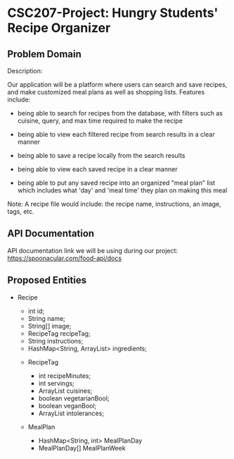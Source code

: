 # CSC207-Project: Hungry Students' Recipe Organizer

## Problem Domain

Description:

Our application will be a platform where users can search and save recipes, and make
customized meal plans as well as shopping lists. Features include:

- being able to search for recipes from the database, with filters such as cuisine, query, and max time required to make the recipe

- being able to view each filtered recipe from search results in a clear manner

- being able to save a recipe locally from the search results

- being able to view each saved recipe in a clear manner

- being able to put any saved recipe into an organized "meal plan" list which includes what 'day' and 'meal time' they plan on making this meal

Note: A recipe file would include: the recipe name, instructions, an image, tags, etc.

## API Documentation
  
API documentation link we will be using during our project:
https://spoonacular.com/food-api/docs

## Proposed Entities

- Recipe
  - int id;
  - String name;
  - String[] image;
  - RecipeTag recipeTag;
  - String instructions;
  - HashMap<String, ArrayList<Object>> ingredients;

- RecipeTag
  - int recipeMinutes;
  - int servings;
  - ArrayList<String> cuisines;
  - boolean vegetarianBool;
  - boolean veganBool;
  - ArrayList<String> intolerances;

- MealPlan
  - HashMap<String, int> MealPlanDay
  - MealPlanDay[] MealPlanWeek
